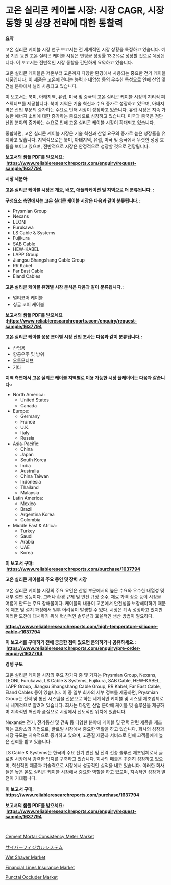 <p><h1>고온 실리콘 케이블 시장: 시장 CAGR, 시장 동향 및 성장 전략에 대한 통찰력</h1></p><p><strong>요약</strong></p>
<p><p>고온 실리콘 케이블 시장 연구 보고서는 전 세계적인 시장 상황을 특정하고 있습니다. 예상 기간 동안 고온 실리콘 케이블 시장은 연평균 성장률 13.2%로 성장할 것으로 예상됩니다. 이 보고서는 전반적인 시장 동향을 간단하게 요약하고 있습니다.</p><p>고온 실리콘 케이블은 저온부터 고온까지 다양한 환경에서 사용되는 중요한 전기 케이블 제품입니다. 이 제품은 고온에 견디는 능력과 내압성 등의 우수한 특성으로 인해 산업 및 건설 분야에서 널리 사용되고 있습니다.</p><p>이 보고서는 북미, 아태지역, 유럽, 미국 및 중국의 고온 실리콘 케이블 시장의 지리적 퍼스펙티브를 제공합니다. 북미 지역은 기술 혁신과 수요 증가로 성장하고 있으며, 아태지역은 산업 부문의 증가하는 수요로 인해 시장이 성장하고 있습니다. 유럽 시장은 지속 가능한 에너지 소비에 대한 증가하는 중요성으로 성장하고 있습니다. 미국과 중국은 첨단 산업 분야의 증가하는 수요로 인해 고온 실리콘 케이블 시장이 확대되고 있습니다.</p><p>종합하면, 고온 실리콘 케이블 시장은 기술 혁신과 산업 요구의 증가로 높은 성장률을 유지하고 있습니다. 지역적으로는 북미, 아태지역, 유럽, 미국 및 중국에서 뚜렷한 성장 흐름을 보이고 있으며, 전반적으로 시장은 안정적으로 성장할 것으로 전망됩니다.</p></p>
<p><strong>보고서의 샘플 PDF를 받으세요: &nbsp;<a href="https://www.reliableresearchreports.com/enquiry/request-sample/1637794">https://www.reliableresearchreports.com/enquiry/request-sample/1637794</a></strong></p>
<p><strong>시장 세분화:</strong></p>
<p><strong> 고온 실리콘 케이블 시장은 개요, 배포, 애플리케이션 및 지역으로 더 분류됩니다. :</strong></p>
<p><strong>구성요소 측면에서는 고온 실리콘 케이블 시장은 다음과 같이 분류됩니다.:</strong></p>
<p><ul><li>Prysmian Group</li><li>Nexans</li><li>LEONI</li><li>Furukawa</li><li>LS Cable & Systems</li><li>Fujikura</li><li>SAB Cable</li><li>HEW-KABEL</li><li>LAPP Group</li><li>Jiangsu Shangshang Cable Group</li><li>RR Kabel</li><li>Far East Cable</li><li>Eland Cables</li></ul></p>
<p><strong> 고온 실리콘 케이블 유형별 시장 분석은 다음과 같이 분류됩니다.:</strong></p>
<p><ul><li>멀티코어 케이블</li><li>싱글 코어 케이블</li></ul></p>
<p><strong>보고서의 샘플 PDF를 받으세요 :<a href="https://www.reliableresearchreports.com/enquiry/request-sample/1637794">https://www.reliableresearchreports.com/enquiry/request-sample/1637794</a></strong></p>
<p><strong> 고온 실리콘 케이블 응용 분야별 시장 산업 조사는 다음과 같이 분류됩니다.:</strong></p>
<p><ul><li>산업용</li><li>항공우주 및 방위</li><li>오토모티브</li><li>기타</li></ul></p>
<p><strong>지역 측면에서 고온 실리콘 케이블 지역별로 이용 가능한 시장 플레이어는 다음과 같습니다.:</strong></p>
<p><ul>
    <li>
        North America:
        <ul>
            <li>United States</li>
            <li>Canada</li>
        </ul>
    </li>
    <li>
        Europe:
        <ul>
            <li>Germany</li>
            <li>France</li>
            <li>U.K.</li>
            <li>Italy</li>
            <li>Russia</li>
        </ul>
    </li>
    <li>
        Asia-Pacific:
        <ul>
            <li>China</li>
            <li>Japan</li>
            <li>South Korea</li>
            <li>India</li>
            <li>Australia</li>
            <li>China Taiwan</li>
            <li>Indonesia</li>
            <li>Thailand</li>
            <li>Malaysia</li>
        </ul>
    </li>
    <li>
        Latin America:
        <ul>
            <li>Mexico</li>
            <li>Brazil</li>
            <li>Argentina Korea</li>
            <li>Colombia</li>
        </ul>
    </li>
    <li>
        Middle East & Africa:
        <ul>
            <li>Turkey</li>
            <li>Saudi</li>
            <li>Arabia</li>
            <li>UAE</li>
            <li>Korea</li>
        </ul>
    </li>
    </ul></p>
<p><strong>이 보고서 구매: &nbsp;<a href="https://www.reliableresearchreports.com/purchase/1637794">https://www.reliableresearchreports.com/purchase/1637794</a></strong></p>
<p><strong>고온 실리콘 케이블의 주요 동인 및 장벽 시장</strong></p>
<p><p>고온 실리콘 케이블 시장의 주요 요인은 산업 부문에서의 높은 수요와 우수한 내열성 및 내부 절연 성능이다. 그러나 환경 규제 및 안전 규정 준수, 재료 가격 상승 등이 시장을 어렵게 만드는 주요 장애물이다. 케이블의 내용이 고온에서 안전성을 보장해야하기 때문에 제조 및 설치 과정에서 일부 어려움이 발생할 수 있다. 시장은 계속 성장하고 있지만 이러한 도전에 대처하기 위해 혁신적인 솔루션과 효율적인 생산 방법이 필요하다.</p></p>
<p><strong><a href="https://www.reliableresearchreports.com/high-temperature-silicone-cable-r1637794">https://www.reliableresearchreports.com/high-temperature-silicone-cable-r1637794</a></strong></p>
<p><strong>이 보고서를 구매하기 전에 궁금한 점이 있으면 문의하거나 공유하세요.: &nbsp;<a href="https://www.reliableresearchreports.com/enquiry/pre-order-enquiry/1637794">https://www.reliableresearchreports.com/enquiry/pre-order-enquiry/1637794</a></strong></p>
<p><strong>경쟁 구도</strong></p>
<p><p>고온 실리콘 케이블 시장의 주요 참가자 중 몇 가지는 Prysmian Group, Nexans, LEONI, Furukawa, LS Cable & Systems, Fujikura, SAB Cable, HEW-KABEL, LAPP Group, Jiangsu Shangshang Cable Group, RR Kabel, Far East Cable, Eland Cables 등이 있습니다. 이 중 일부 회사의 세부 정보를 제공하면, Prysmian Group는 전력 및 통신 시스템을 전문으로 하는 세계적인 케이블 및 시스템 제조업체로서 세계적으로 알려져 있습니다. 회사는 다양한 산업 분야에 케이블 및 솔루션을 제공하며 지속적인 혁신과 품질으로 시장에서 선도적인 위치에 있습니다. </p><p>Nexans는 전기, 전기통신 및 건축 등 다양한 분야에 케이블 및 전력 관련 제품을 제조하는 프랑스의 기업으로, 글로벌 시장에서 중요한 역할을 하고 있습니다. 회사의 성장과 시장 규모는 지속적으로 증가하고 있으며, 고품질 제품과 서비스로 인해 고객들에게 높은 신뢰를 받고 있습니다. </p><p>LS Cable & Systems는 한국의 주요 전기 연선 및 전력 전송 솔루션 제조업체로서 글로벌 시장에서 강력한 입지를 구축하고 있습니다. 회사의 매출은 꾸준히 성장하고 있으며, 혁신적인 제품과 기술력으로 시장에서 성공적인 실적을 내고 있습니다. 이러한 회사들은 높은 온도 실리콘 케이블 시장에서 중요한 역할을 하고 있으며, 지속적인 성장과 발전이 기대됩니다.</p></p>
<p><strong>이 보고서 구매: &nbsp; <a href="https://www.reliableresearchreports.com/purchase/1637794">https://www.reliableresearchreports.com/purchase/1637794</a></strong></p>
<p><strong>보고서의 샘플 PDF를 받으세요: &nbsp;<a href="https://www.reliableresearchreports.com/enquiry/request-sample/1637794">https://www.reliableresearchreports.com/enquiry/request-sample/1637794</a></strong><strong></strong></p>
<p>&nbsp;</p>
<p><p><a href="https://github.com/SashaBeier2023/Market-Research-Report-List-1/blob/main/cement-mortar-consistency-meter-market.md">Cement Mortar Consistency Meter Market</a></p><p><a href="https://github.com/AaronVargas43/Market-Research-Report-List-1/blob/main/565030665406.md">サイバーフィジカルシステム</a></p><p><a href="https://issuu.com/reportprime-2/docs/wet-shaver-market-size-2030.pptx">Wet Shaver Market</a></p><p><a href="https://www.linkedin.com/pulse/financial-lines-insurance-market-size-reveals-best-marketing-cxa3e">Financial Lines Insurance Market</a></p><p><a href="https://www.linkedin.com/pulse/punctal-occluder-market-insight-trends-growth-forecasted-from-z9oqe">Punctal Occluder Market</a></p></p>